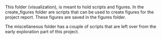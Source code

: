 This folder (visualization), is meant to hold scripts and figures. In the create_figures folder are scripts
that can be used to create figures for the project report. These figures are saved in the figures folder.

The miscellaneous folder has a couple of scripts that are left over from the early exploration part of this project.